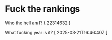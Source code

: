 # Fuck the rankings

Who the hell am I?
{ 22314632 }

What fucking year is it?
[ 2025-03-21T16:46:40Z ]
